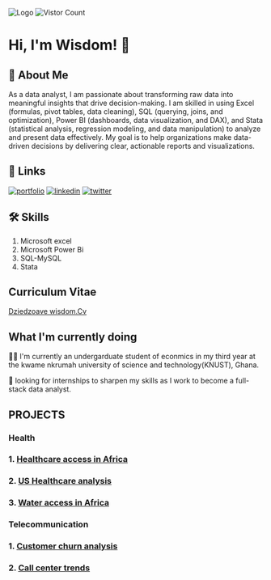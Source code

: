 
![Logo](https://github-readme-stats.vercel.app/api?username=DZIEDZOAVE-WISDOM&&show_icons=true&title_color=ffffff&icon_color=bb2acf&text_color=daf7dc&bg_color=151515)
![Vistor Count](https://profile-counter.glitch.me/DZIEDZOAVE-WISDOM/count.svg)

# Hi, I'm Wisdom! 👋


## 🚀 About Me
As a data analyst, I am passionate about transforming raw data into meaningful insights that drive decision-making. I am skilled in using Excel (formulas, pivot tables, data cleaning), SQL (querying, joins, and optimization), Power BI (dashboards, data visualization, and DAX), and Stata (statistical analysis, regression modeling, and data manipulation) to analyze and present data effectively. My goal is to help organizations make data-driven decisions by delivering clear, actionable reports and visualizations.


## 🔗 Links
[![portfolio](https://img.shields.io/badge/my_portfolio-000?style=for-the-badge&logo=ko-fi&logoColor=white)](https://github.com/DZIEDZOAVE-WISDOM)
[![linkedin](https://img.shields.io/badge/linkedin-0A66C2?style=for-the-badge&logo=linkedin&logoColor=white)](www.linkedin.com/in/wisdom-dziedzoave-407970230)
[![twitter](https://img.shields.io/badge/twitter-1DA1F2?style=for-the-badge&logo=twitter&logoColor=white)](https://x.com/dk_wisdom2/status/1888853141266870353)


## 🛠 Skills
1. Microsoft excel
2. Microsoft Power Bi
3. SQL-MySQL
4. Stata

## Curriculum Vitae

[Dziedzoave wisdom.Cv](https://github.com/DZIEDZOAVE-WISDOM/Water-access-in-Africa/blob/main/wisdom's%20CV.pdf)


## What I'm currently doing
👩‍💻 I'm currently  an undergarduate student of econmics in my third year at the kwame nkrumah university of science and technology(KNUST), Ghana.

🧠 looking for internships to sharpen my skills as I work to become a full-stack data analyst.

## PROJECTS

### Health
### 1. [Healthcare access in Africa](https://github.com/DZIEDZOAVE-WISDOM/Healthcare-access-in-Africa/blob/main/Project%20documentation_health.md)
### 2. [US Healthcare analysis](https://github.com/DZIEDZOAVE-WISDOM/Healthcare-analysis/blob/main/Healthcare%20analysis%20documentation.md)
### 3. [Water access in Africa](https://github.com/DZIEDZOAVE-WISDOM/Water-access-in-Africa/blob/main/water%20access%20and%20saniation%20in%20Africa.sql)

### Telecommunication
### 1. [Customer churn analysis](https://github.com/DZIEDZOAVE-WISDOM/Customer-churn-analysis/blob/main/Customer%20churn%20project%20documentation.md)
### 2. [Call center trends](https://github.com/DZIEDZOAVE-WISDOM/Call-center-trends/blob/main/Project%20documentaion.md)
     







